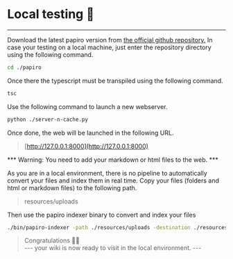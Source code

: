 # Local testing 🧪
---

Download the latest papiro version from [the official github repository.](https://github.com/akrck02/papiro)
In case your testing on a local machine, just enter the repository directory using the following command.

```bash
cd ./papiro
```

Once there the typescript must be transpiled using the following command.

```bash
tsc
```

Use the following command to launch a new webserver.
```bash
python ./server-n-cache.py
```

Once done, the web will be launched in the following URL.
> [http://127.0.0.1:8000](http://127.0.0.1:8000)

*** Warning: You need to add your markdown or html files to the web. ***

As you are in a local environment, there is no pipeline to automatically convert your files and index them in real time.
Copy your files (folders and html or markdown files) to the following path.

> resources/uploads

Then use the papiro indexer binary to convert and index your files

```bash
./bin/papiro-indexer -path ./resources/uploads -destination ./resources/wiki
```

> Congratulations 🎉🎉 <br> --- your wiki is now ready to visit in the local environment. ---
